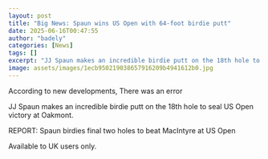 ```yaml
---
layout: post
title: "Big News: Spaun wins US Open with 64-foot birdie putt"
date: 2025-06-16T00:47:55
author: "badely"
categories: [News]
tags: []
excerpt: "JJ Spaun makes an incredible birdie putt on the 18th hole to seal US Open victory at Oakmont."
image: assets/images/1ecb950219038657916209b4941612b0.jpg
---
```


According to new developments, There was an error

JJ Spaun makes an incredible birdie putt on the 18th hole to seal US Open victory at Oakmont.

REPORT: Spaun birdies final two holes to beat MacIntyre at US Open

Available to UK users only.

